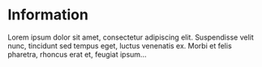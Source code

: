 # Information

Lorem ipsum dolor sit amet, consectetur adipiscing elit. Suspendisse velit nunc, tincidunt sed tempus eget, luctus venenatis ex. Morbi et felis pharetra, rhoncus erat et, feugiat ipsum...
